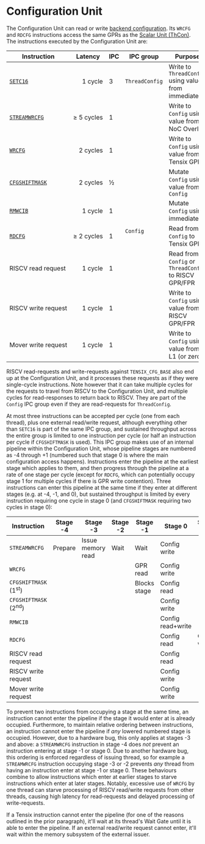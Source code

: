 # Configuration Unit

The Configuration Unit can read or write [backend configuration](BackendConfiguration.md). Its `WRCFG` and `RDCFG` instructions access the same GPRs as the [Scalar Unit (ThCon)](ScalarUnit.md). The instructions executed by the Configuration Unit are:

<table><thead><tr><th>Instruction</th><th>Latency</th><th>IPC</th><th>IPC group</th><th>Purpose</th></tr></thead>
<tr><td><code><a href="SETC16.md">SETC16</a></code></td><td align="right">1 cycle</td><td>3</td><td><code>ThreadConfig</code></td><td>Write to <code>ThreadConfig</code> using value from immediate</td></tr>
<tr><td><code><a href="STREAMWRCFG.md">STREAMWRCFG</a></code></td><td align="right">≥&nbsp;5 cycles</td><td>1</td><td rowspan="8"><code>Config</code></td><td>Write to <code>Config</code> using value from NoC Overlay</td></tr>
<tr><td><code><a href="WRCFG.md">WRCFG</a></code></td><td align="right">2 cycles</td><td>1</td><td>Write to <code>Config</code> using value from Tensix GPR</td></tr>
<tr><td><code><a href="CFGSHIFTMASK.md">CFGSHIFTMASK</a></code></td><td align="right">2 cycles</td><td>½</td><td>Mutate <code>Config</code> using value from <code>Config</code></td></tr>
<tr><td><code><a href="RMWCIB.md">RMWCIB</a></code></td><td align="right">1 cycle</td><td>1</td><td>Mutate <code>Config</code> using immediate</td></tr>
<tr><td><code><a href="RDCFG.md">RDCFG</a></code></td><td align="right">≥&nbsp;2&nbsp;cycles</td><td>1</td><td>Read from <code>Config</code> to Tensix GPR</td></tr>
<tr><td>RISCV&nbsp;read&nbsp;request</td><td align="right">1 cycle</td><td>1</td><td>Read from <code>Config</code> or <code>ThreadConfig</code> to RISCV GPR/FPR</td></tr>
<tr><td>RISCV&nbsp;write&nbsp;request</td><td align="right">1 cycle</td><td>1</td><td>Write to <code>Config</code> using value from RISCV GPR/FPR</td></tr>
<tr><td>Mover&nbsp;write&nbsp;request</td><td align="right">1 cycle</td><td>1</td><td>Write to <code>Config</code> using value from L1 (or zero)</td></tr>
</table>

RISCV read-requests and write-requests against `TENSIX_CFG_BASE` also end up at the Configuration Unit, and it processes these requests as if they were single-cycle instructions. Note however that it can take multiple cycles for the requests to travel from RISCV to the Configuration Unit, and multiple cycles for read-responses to return back to RISCV. They are part of the `Config` IPC group even if they are read-requests for `ThreadConfig`.

At most three instructions can be accepted per cycle (one from each thread), plus one external read/write request, although everything other than `SETC16` is part of the same IPC group, and sustained throughput across the entire group is limited to one instruction per cycle (or half an instruction per cycle if `CFGSHIFTMASK` is used). This IPC group makes use of an internal pipeline within the Configuration Unit, whose pipeline stages are numbered as -4 through +1 (numbered such that stage 0 is where the main configuration access happens). Instructions enter the pipeline at the earliest stage which applies to them, and then progress through the pipeline at a rate of one stage per cycle (except for `RDCFG`, which can potentially occupy stage 1 for multiple cycles if there is GPR write contention). Three instructions can enter this pipeline at the same time if they enter at different stages (e.g. at -4, -1, and 0), but sustained throughput is limited by every instruction requiring one cycle in stage 0 (and `CFGSHIFTMASK` requiring two cycles in stage 0):

|Instruction|Stage -4|Stage -3|Stage -2|Stage -1|Stage 0|Stage +1|
|---|---|---|---|---|---|---|
|`STREAMWRCFG`|Prepare|Issue memory read|Wait|Wait|Config write||
|`WRCFG`||||GPR read|Config write||
|`CFGSHIFTMASK` (1<sup>st</sup>)||||Blocks stage|Config read||
|`CFGSHIFTMASK` (2<sup>nd</sup>)|||||Config write||
|`RMWCIB`|||||Config read+write||
|`RDCFG`|||||Config read|GPR write|
|RISCV read request|||||Config read||
|RISCV write request|||||Config write||
|Mover write request|||||Config write||

To prevent two instructions from occupying a stage at the same time, an instruction cannot enter the pipeline if the stage it would enter at is already occupied. Furthermore, to maintain relative ordering between instructions, an instruction cannot enter the pipeline if _any_ lowered numbered stage is occupied. However, due to a hardware bug, this only applies at stages -3 and above: a `STREAMWRCFG` instruction in stage -4 does _not_ prevent an instruction entering at stage -1 or stage 0. Due to another hardware bug, this ordering is enforced regardless of issuing thread, so for example a `STREAMWRCFG` instruction occupying stage -3 or -2 prevents _any_ thread from having an instruction enter at stage -1 or stage 0. These behaviours combine to allow instructions which enter at earlier stages to starve instructions which enter at later stages. Notably, excessive use of `WRCFG` by one thread can starve processing of RISCV read/write requests from other threads, causing high latency for read-requests and delayed processing of write-requests.

If a Tensix instruction cannot enter the pipeline (for one of the reasons outlined in the prior paragraph), it'll wait at its thread's Wait Gate until it is able to enter the pipeline. If an external read/write request cannot enter, it'll wait within the memory subsystem of the external issuer.
